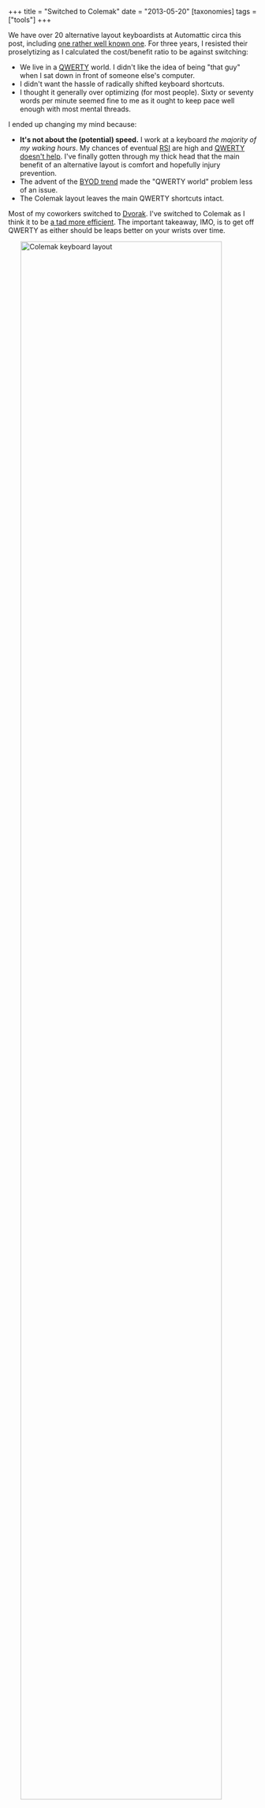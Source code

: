 +++
title = "Switched to Colemak"
date = "2013-05-20"
[taxonomies]
tags = ["tools"]
+++

We have over 20 alternative layout keyboardists at Automattic circa this post, including [one rather well known one](http://ma.tt/2003/08/on-the-dvorak-keyboard-layout/). For three years, I resisted their proselytizing as I calculated the cost/benefit ratio to be against switching:

- We live in a [QWERTY](https://en.wikipedia.org/wiki/QWERTY) world. I didn't like the idea of being "that guy" when I sat down in front of someone else's computer.
- I didn't want the hassle of radically shifted keyboard shortcuts.
- I thought it generally over optimizing (for most people). Sixty or seventy words per minute seemed fine to me as it ought to keep pace well enough with most mental threads.

I ended up changing my mind because:

- **It's not about the (potential) speed.** I work at a keyboard _the majority of my waking hours_. My chances of eventual [RSI](https://en.wikipedia.org/wiki/Repetitive_strain_injury) are high and [QWERTY doesn't help](http://colemak.com/wiki/index.php?title=FAQ#What.27s_wrong_with_the_QWERTY_layout.3F). I've finally gotten through my thick head that the main benefit of an alternative layout is comfort and hopefully injury prevention.
- The advent of the [BYOD trend](https://en.wikipedia.org/wiki/BYOD) made the "QWERTY world" problem less of an issue.
- The Colemak layout leaves the main QWERTY shortcuts intact.

Most of my coworkers switched to [Dvorak](https://en.wikipedia.org/wiki/Dvorak_Simplified_Keyboard). I've switched to Colemak as I think it to be [a tad more efficient](http://colemak.com/wiki/index.php?title=FAQ#What.27s_wrong_with_the_Dvorak_layout.3F). The important takeaway, IMO, is to get off QWERTY as either should be leaps better on your wrists over time.

<img src="/images/colemak-layout.webp" alt="Colemak keyboard layout" style="display: block; margin-left: auto; margin-right: auto; width: 90%;">

If you are intrigued, join me in making a Colemak switch! You can grab the purdy-fied Colemak printout you see above from my coworker [Matt Wiebe](http://mattwie.be/)'s site [as a PDF](http://somadesign.ca/2012/learning-colemak/).

<small>Yes, I did type this post up in Colemak. As I'm only a couple days in, it took me, erm, awhile.</small>